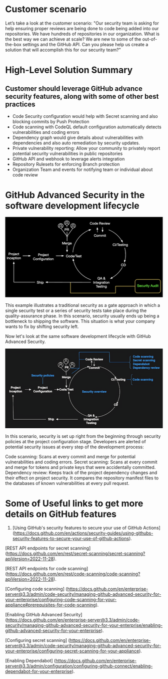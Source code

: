 # Customer scenario
Let’s take a look at the customer scenario: "Our security team is asking for help ensuring proper reviews are being done to code being added into our repositories. We have hundreds of repositories in our organization. What is the best way we can achieve at scale? We are new to some of the out-of-the-box settings and the GitHub API. Can you please help us create a solution that will accomplish this for our security team?"

# High-Level Solution Summary
## Customer should leverage GitHub advance security features, along with some of other best practices
- Code Security configuration would help with Secret scanning and also blocking commits by Push Protection
- Code scanning with CodeQL default configuration automatically detects vulnerabilities and coding errors
- Dependency graph would give details about vulnerabilities with dependencies and also auto remediation by security updates.
- Private vulnerability reporting: Allow your community to privately report potential security vulnerabilities in public repositories
- GitHub API and webhook to leverage alerts integration
- Repository Rulesets for enforcing Branch protection
- Organization Team and events for notifying team or individual about code review


# GitHub Advanced Security in the software development lifecycle

![/Users/satishshedge/Desktop/csatech/csatech/images/SecurityAudit.png](https://github.com/SatishShedgeOrg/csatech/blob/main/images/SecurityAudit.png)

This example illustrates a traditional security as a gate approach in which a single security test or a series of security tests take place during the quality-assurance phase. In this scenario, security usually ends up being a bottleneck to shipping the software. This situation is what your company wants to fix by shifting security left.

Now let's look at the same software development lifecycle with GitHub Advanced Security.

![/Users/satishshedge/Desktop/csatech/csatech/images/Security.png](https://github.com/SatishShedgeOrg/csatech/blob/main/images/Security.png)

In this scenario, security is set up right from the beginning through security policies at the project configuration stage. Developers are alerted of potential security issues at every step of the development process:

Code scanning: Scans at every commit and merge for potential vulnerabilities and coding errors.
Secret scanning: Scans at every commit and merge for tokens and private keys that were accidentally committed.
Dependency review: Keeps track of the project dependency changes and their effect on project security. It compares the repository manifest files to the databases of known vulnerabilities at every pull request.


# Some of Useful links to get more details on GitHub features
1. [Using GitHub's security features to secure your use of GitHub Actions]
(https://docs.github.com/en/actions/security-guides/using-githubs-security-features-to-secure-your-use-of-github-actions).

[REST API endpoints for secret scanning]
(https://docs.github.com/en/rest/secret-scanning/secret-scanning?apiVersion=2022-11-28).

[REST API endpoints for code scanning]
(https://docs.github.com/en/rest/code-scanning/code-scanning?apiVersion=2022-11-28).

[Configuring code scanning]
(https://docs.github.com/en/enterprise-server@3.3/admin/code-security/managing-github-advanced-security-for-your-enterprise/configuring-code-scanning-for-your-appliance#prerequisites-for-code-scanning).

[Enabling GitHub Advanced Security]
(https://docs.github.com/en/enterprise-server@3.3/admin/code-security/managing-github-advanced-security-for-your-enterprise/enabling-github-advanced-security-for-your-enterprise).

[Configuring secret scanning]
(https://docs.github.com/en/enterprise-server@3.3/admin/code-security/managing-github-advanced-security-for-your-enterprise/configuring-secret-scanning-for-your-appliance).

[Enabling Dependabot]
(https://docs.github.com/en/enterprise-server@3.3/admin/configuration/configuring-github-connect/enabling-dependabot-for-your-enterprise).
